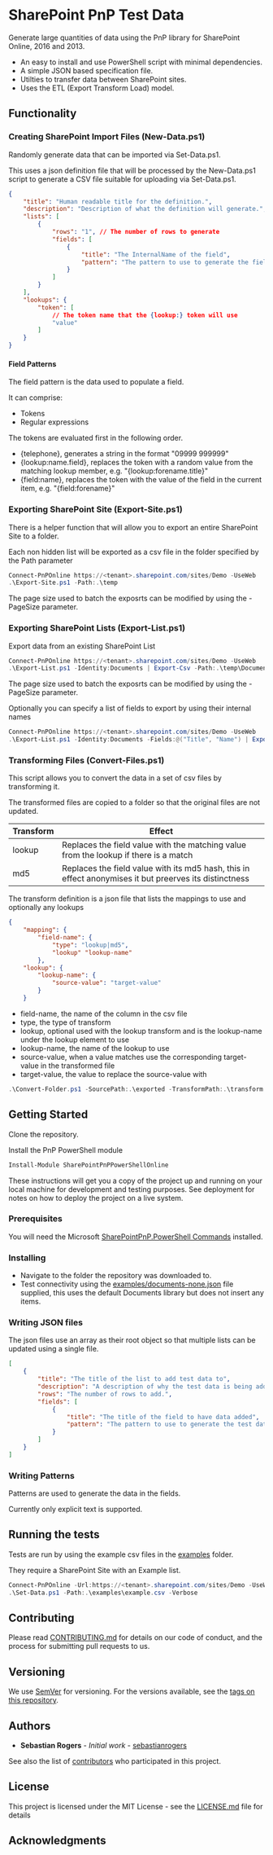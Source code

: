 # SharePoint PnP Test Data

Generate large quantities of data using the PnP library for SharePoint Online, 2016 and 2013.

-   An easy to install and use PowerShell script with minimal dependencies.
-   A simple JSON based specification file.
-   Utilties to transfer data between SharePoint sites.
-   Uses the ETL (Export Transform Load) model.

## Functionality

### Creating SharePoint Import Files (New-Data.ps1)

Randomly generate data that can be imported via Set-Data.ps1.

This uses a json definition file that will be processed by the New-Data.ps1 script to generate a CSV file suitable for uploading via Set-Data.ps1.

```json
{
    "title": "Human readable title for the definition.",
    "description": "Description of what the definition will generate.",
    "lists": [
        {
            "rows": "1", // The number of rows to generate
            "fields": [
                {
                    "title": "The InternalName of the field",
                    "pattern": "The pattern to use to generate the field"
                }
            ]
        }
    ],
    "lookups": {
        "token": [
            // The token name that the {lookup:} token will use
            "value"
        ]
    }
}
```

#### Field Patterns

The field pattern is the data used to populate a field.

It can comprise:

-   Tokens
-   Regular expressions

The tokens are evaluated first in the following order.

-   {telephone}, generates a string in the format "09999 999999"
-   {lookup:name.field}, replaces the token with a random value from the matching lookup member, e.g. "{lookup:forename.title}"
-   {field:name}, replaces the token with the value of the field in the current item, e.g. "{field:forename}"

### Exporting SharePoint Site (Export-Site.ps1)

There is a helper function that will allow you to export an entire SharePoint Site to a folder.

Each non hidden list will be exported as a csv file in the folder specified by the Path parameter

```ps1
Connect-PnPOnline https://<tenant>.sharepoint.com/sites/Demo -UseWeb
.\Export-Site.ps1 -Path:.\temp
```

The page size used to batch the exposrts can be modified by using the -PageSize parameter.

### Exporting SharePoint Lists (Export-List.ps1)

Export data from an existing SharePoint List

```ps1
Connect-PnPOnline https://<tenant>.sharepoint.com/sites/Demo -UseWeb
.\Export-List.ps1 -Identity:Documents | Export-Csv -Path:.\temp\Documents.csv -NoTypeInformation
```

The page size used to batch the exposrts can be modified by using the -PageSize parameter.

Optionally you can specify a list of fields to export by using their internal names

```ps1
Connect-PnPOnline https://<tenant>.sharepoint.com/sites/Demo -UseWeb
.\Export-List.ps1 -Identity:Documents -Fields:@("Title", "Name") | Export-Csv -Path:.\temp\Documents.csv -NoTypeInformation
```

### Transforming Files (Convert-Files.ps1)

This script allows you to convert the data in a set of csv files by transforming it.

The transformed files are copied to a folder so that the original files are not updated.

| Transform | Effect                                                                                                 |
| --------- | ------------------------------------------------------------------------------------------------------ |
| lookup    | Replaces the field value with the matching value from the lookup if there is a match                   |
| md5       | Replaces the field value with its md5 hash, this in effect anonymises it but preerves its distinctness |

The transform definition is a json file that lists the mappings to use and optionally any lookups

```json
{
    "mapping": {
        "field-name": {
            "type": "lookup|md5",
            "lookup" "lookup-name"
        },
    "lookup": {
        "lookup-name": {
            "source-value": "target-value"
        }
    }
```

- field-name, the name of the column in the csv file
- type, the type of transform
- lookup, optional used with the lookup transform and is the lookup-name under the lookup element to use
- lookup-name, the name of the lookup to use
- source-value, when a value matches use the corresponding target-value in the transformed file
- target-value, the value to replace the source-value with

```ps1
.\Convert-Folder.ps1 -SourcePath:.\exported -TransformPath:.\transform.json -TargetPath:.\transformed
```

## Getting Started

Clone the repository.

Install the PnP PowerShell module

```ps1
Install-Module SharePointPnPPowerShellOnline
```

These instructions will get you a copy of the project up and running on your local machine for development and testing purposes. See deployment for notes on how to deploy the project on a live system.

### Prerequisites

You will need the Microsoft [SharePointPnP.PowerShell Commands](https://github.com/SharePoint/PnP-PowerShell) installed.

### Installing

-   Navigate to the folder the repository was downloaded to.
-   Test connectivity using the [examples/documents-none.json](examples/documents-none.json) file supplied, this uses the default Documents library but does not insert any items.

### Writing JSON files

The json files use an array as their root object so that multiple lists can be updated using a single file.

```json
[
    {
        "title": "The title of the list to add test data to",
        "description": "A description of why the test data is being added",
        "rows": "The number of rows to add.",
        "fields": [
            {
                "title": "The title of the field to have data added",
                "pattern": "The pattern to use to generate the test data"
            }
        ]
    }
]
```

### Writing Patterns

Patterns are used to generate the data in the fields.

Currently only explicit text is supported.

## Running the tests

Tests are run by using the example csv files in the [examples](./examples) folder.

They require a SharePoint Site with an Example list.

```ps1
Connect-PnPOnline -Url:https://<tenant>.sharepoint.com/sites/Demo -UseWeb
.\Set-Data.ps1 -Path:.\examples\example.csv -Verbose
```

## Contributing

Please read [CONTRIBUTING.md](./CONTRIBUTING.md) for details on our code of conduct, and the process for submitting pull requests to us.

## Versioning

We use [SemVer](http://semver.org/) for versioning. For the versions available, see the [tags on this repository](https://github.com/your/project/tags).

## Authors

-   **Sebastian Rogers** - _Initial work_ - [sebastianrogers](https://github.com/sebastianrogers)

See also the list of [contributors](https://github.com/sebastianrogers/sharepoint-pnp-test-data/contributors) who participated in this project.

## License

This project is licensed under the MIT License - see the [LICENSE.md](LICENSE.md) file for details

## Acknowledgments
